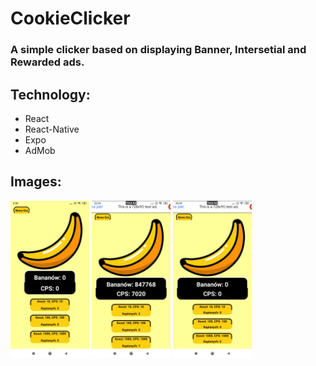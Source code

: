 # CookieClicker

### A simple clicker based on displaying Banner, Intersetial and Rewarded ads.

## Technology:
* React
* React-Native
* Expo
* AdMob

## Images:

<p align="left">
  <img src="images/Screen1.jpg" width="25%" title="Result">
  <img src="images/Screen2.jpg" width="25%" title="Result">
  <img src="images/Screen3.jpg" width="25%" title="Result">
</p>
